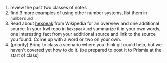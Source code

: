 
1. review the past two classes of notes
1. find 3 more examples of using other number systems, list them in `numbers.md`
1. Read about [hexpeak](https://en.wikipedia.org/wiki/Hexspeak) from Wikipedia for an overview and one additional source. In your kwl repo in `hexspeak.md` summarize it in your own words, one interesting fact from your additional source and link to the source you found. Come up with a word or two on your own.
1. (priority) Bring to class a scenario where you think git could help, but we haven't covered yet how to do it. (be prepared to post it to Prismia at the start of class)
